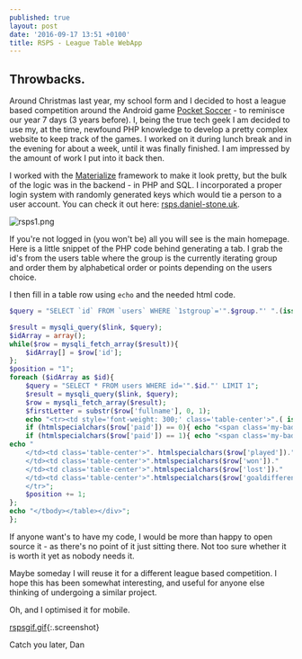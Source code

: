 ```yaml
---
published: true
layout: post
date: '2016-09-17 13:51 +0100'
title: RSPS - League Table WebApp
---
```

## Throwbacks.

Around Christmas last year, my school form and I decided to host a league based competition around the Android game [Pocket Soccer][pocketsoccer] - to reminisce our year 7 days (3 years before).  I, being the true tech geek I am decided to use my, at the time, newfound PHP knowledge to develop a pretty complex website to keep track of the games. I worked on it during lunch break and in the evening for about a week, until it was finally finished. I am impressed by the amount of work I put into it back then.

I worked with the [Materialize][] framework to make it look pretty, but the bulk of the logic was in the backend - in PHP and SQL. I incorporated a proper login system with randomly generated keys which would tie a person to a user account. You can check it out here: [rsps.daniel-stone.uk][rsps].

![rsps1.png]({{site.baseurl}}/assets/rsps1.png)

If you're not logged in (you won't be) all you will see is the main homepage. Here is a little snippet of the PHP code behind generating a tab. I grab the id's from the users table where the group is the currently iterating group and order them by alphabetical order or points depending on the users choice.

I then fill in a table row using `echo` and the needed html code.

```php
$query = "SELECT `id` FROM `users` WHERE `1stgroup`='".$group."' ".(isset($_GET['order']) ? "ORDER BY `fullname` ASC" : "ORDER BY `won` DESC, `goaldifference` DESC;");

$result = mysqli_query($link, $query);
$idArray = array();
while($row = mysqli_fetch_array($result)){
	$idArray[] = $row['id'];
};
$position = "1";
foreach ($idArray as $id){
	$query = "SELECT * FROM users WHERE id='".$id."' LIMIT 1";
	$result = mysqli_query($link, $query);
	$row = mysqli_fetch_array($result);
	$firstLetter = substr($row['fullname'], 0, 1);
	echo "<tr><td style='font-weight: 300;' class='table-center'>".( isset($_GET['order']) ? $firstLetter : $position)."</td><td>".htmlspecialchars($row['nickname']);
	if (htmlspecialchars($row['paid']) == 0){ echo "<span class='my-badge red accent-3 material-icons'>money_off</span>";};
	if (htmlspecialchars($row['paid']) == 1){ echo "<span class='my-badge green accent-4 material-icons'>attach_money</span>";}
echo "
	</td><td class='table-center'>". htmlspecialchars($row['played'])."
	</td><td class='table-center'>".htmlspecialchars($row['won'])."
	</td><td class='table-center'>".htmlspecialchars($row['lost'])."
	</td><td class='table-center'>".htmlspecialchars($row['goaldifference'])."
	</tr>";
	$position += 1;
};
echo "</tbody></table></div>";
};
```

If anyone want's to have my code, I would be more than happy to open source it - as there's no point of it just sitting there. Not too sure whether it is worth it yet as nobody needs it. 

Maybe someday I will reuse it for a different league based competition. I hope this has been somewhat interesting, and useful for anyone else thinking of undergoing a similar project.

Oh, and I optimised it for mobile.

[rspsgif.gif]({{site.baseurl}}/assets/rspsgif.gif){:.screenshot}

Catch you later,
Dan

[pocketsoccer]: 	https://play.google.com/store/apps/details?id=com.rastergrid.game.pocketsoccer&hl=en
[Materialize]: 	http://materializecss.com/
[rsps]: 	rsps.daniel-stone.uk